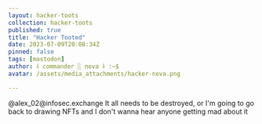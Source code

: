 ```yaml
---
layout: hacker-toots
collection: hacker-toots
published: true
title: "Hacker Tooted"
date: 2023-07-09T20:08:34Z
pinned: false
tags: [mastodon]
author: ⸸ commander ░ nova ⸸ :~$
avatar: /assets/media_attachments/hacker-nova.png

---
```


<p>@alex_02@infosec.exchange It all needs to be destroyed, or I&#39;m going to go back to drawing NFTs and I don&#39;t wanna hear anyone getting mad about it</p>


